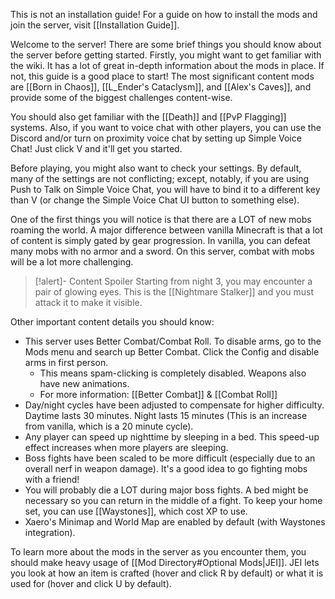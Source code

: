 This is not an installation guide! For a guide on how to install the mods and join the server, visit [[Installation Guide]].

Welcome to the server! There are some brief things you should know about the server before getting started. Firstly, you might want to get familiar with the wiki. It has a lot of great in-depth information about the mods in place. If not, this guide is a good place to start! The most significant content mods are [[Born in Chaos]], [[L_Ender's Cataclysm]], and [[Alex's Caves]], and provide some of the biggest challenges content-wise.

You should also get familiar with the [[Death]] and [[PvP Flagging]] systems. Also, if you want to voice chat with other players, you can use the Discord and/or turn on proximity voice chat by setting up Simple Voice Chat! Just click V and it'll get you started.

Before playing, you might also want to check your settings. By default, many of the settings are not conflicting; except, notably, if you are using Push to Talk on Simple Voice Chat, you will have to bind it to a different key than V (or change the Simple Voice Chat UI button to something else).

One of the first things you will notice is that there are a LOT of new mobs roaming the world. A major difference between vanilla Minecraft is that a lot of content is simply gated by gear progression. In vanilla, you can defeat many mobs with no armor and a sword. On this server, combat with mobs will be a lot more challenging. 

> [!alert]- Content Spoiler
> Starting from night 3, you may encounter a pair of glowing eyes. This is the [[Nightmare Stalker]] and you must attack it to make it visible. 

Other important content details you should know:
- This server uses Better Combat/Combat Roll. To disable arms, go to the Mods menu and search up Better Combat. Click the Config and disable arms in first person.
	- This means spam-clicking is completely disabled. Weapons also have new animations.
	- For more information: [[Better Combat]] & [[Combat Roll]]
- Day/night cycles have been adjusted to compensate for higher difficulty. Daytime lasts 30 minutes. Night lasts 15 minutes (This is an increase from vanilla, which is a 20 minute cycle).
- Any player can speed up nighttime by sleeping in a bed. This speed-up effect increases when more players are sleeping.
- Boss fights have been scaled to be more difficult (especially due to an overall nerf in weapon damage). It's a good idea to go fighting mobs with a friend!
- You will probably die a LOT during major boss fights. A bed might be necessary so you can return in the middle of a fight. To keep your home set, you can use [[Waystones]], which cost XP to use.
- Xaero's Minimap and World Map are enabled by default (with Waystones integration).

To learn more about the mods in the server as you encounter them, you should make heavy usage of [[Mod Directory#Optional Mods|JEI]]. JEI lets you look at how an item is crafted (hover and click R by default) or what it is used for (hover and click U by default).
